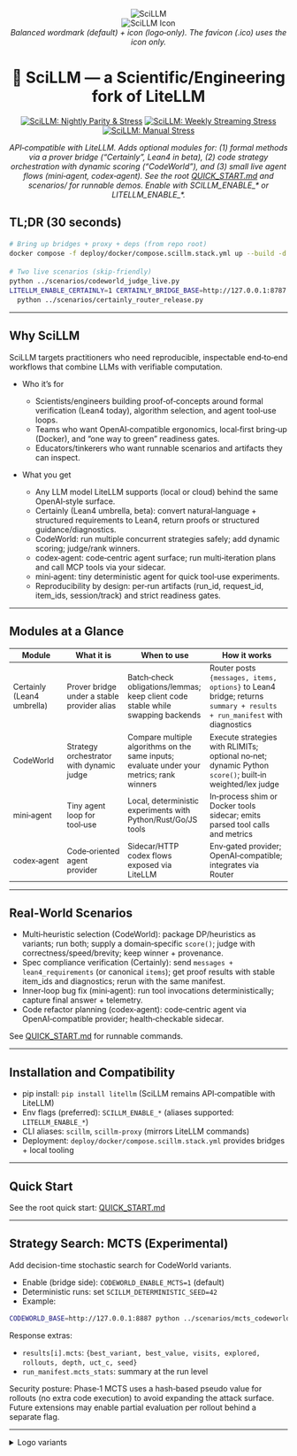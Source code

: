 <p align="center">
  <img src="../local/artifacts/logo/SciLLM_balanced_outlined.svg" alt="SciLLM" width="140" />
  <br/>
  <img src="../local/artifacts/logo/SciLLM_icon.svg" alt="SciLLM Icon" width="44" />
  <br/>
  <em>Balanced wordmark (default) + icon (logo‑only). The favicon (.ico) uses the icon only.</em>
</p>

<h1 align="center">🔬 SciLLM — a Scientific/Engineering fork of LiteLLM</h1>

<p align="center">
  <a href="https://github.com/grahama1970/scillm/actions/workflows/nightly-parity-stress.yml"><img src="https://github.com/grahama1970/scillm/actions/workflows/nightly-parity-stress.yml/badge.svg" alt="SciLLM: Nightly Parity & Stress"></a>
  <a href="https://github.com/grahama1970/scillm/actions/workflows/weekly-streaming-stress.yml"><img src="https://github.com/grahama1970/scillm/actions/workflows/weekly-streaming-stress.yml/badge.svg" alt="SciLLM: Weekly Streaming Stress"></a>
  <a href="https://github.com/grahama1970/scillm/actions/workflows/manual-stress.yml"><img src="https://img.shields.io/badge/SciLLM%20Manual%20Stress-%E2%86%92-blue" alt="SciLLM: Manual Stress"></a>
</p>

<p align="center"><i>API‑compatible with LiteLLM. Adds optional modules for: (1) formal methods via a prover bridge (“Certainly”, Lean4 in beta), (2) code strategy orchestration with dynamic scoring (“CodeWorld”), and (3) small live agent flows (mini‑agent, codex‑agent). See the root <a href="../QUICK_START.md">QUICK_START.md</a> and scenarios/ for runnable demos. Enable with SCILLM_ENABLE_* or LITELLM_ENABLE_*.</i></p>

## TL;DR (30 seconds)

```bash
# Bring up bridges + proxy + deps (from repo root)
docker compose -f deploy/docker/compose.scillm.stack.yml up --build -d

# Two live scenarios (skip‑friendly)
python ../scenarios/codeworld_judge_live.py
LITELLM_ENABLE_CERTAINLY=1 CERTAINLY_BRIDGE_BASE=http://127.0.0.1:8787 \
  python ../scenarios/certainly_router_release.py
```

---

## Why SciLLM

SciLLM targets practitioners who need reproducible, inspectable end‑to‑end workflows that combine LLMs with verifiable computation.

- Who it’s for
  - Scientists/engineers building proof‑of‑concepts around formal verification (Lean4 today), algorithm selection, and agent tool‑use loops.
  - Teams who want OpenAI‑compatible ergonomics, local‑first bring‑up (Docker), and “one way to green” readiness gates.
  - Educators/tinkerers who want runnable scenarios and artifacts they can inspect.

- What you get
  - Any LLM model LiteLLM supports (local or cloud) behind the same OpenAI‑style surface.
  - Certainly (Lean4 umbrella, beta): convert natural‑language + structured requirements to Lean4, return proofs or structured guidance/diagnostics.
  - CodeWorld: run multiple concurrent strategies safely; add dynamic scoring; judge/rank winners.
  - codex‑agent: code‑centric agent surface; run multi‑iteration plans and call MCP tools via your sidecar.
  - mini‑agent: tiny deterministic agent for quick tool‑use experiments.
  - Reproducibility by design: per‑run artifacts (run_id, request_id, item_ids, session/track) and strict readiness gates.

---

## Modules at a Glance

| Module | What it is | When to use | How it works |
| --- | --- | --- | --- |
| Certainly (Lean4 umbrella) | Prover bridge under a stable provider alias | Batch‑check obligations/lemmas; keep client code stable while swapping backends | Router posts `{messages, items, options}` to Lean4 bridge; returns `summary + results + run_manifest` with diagnostics |
| CodeWorld | Strategy orchestrator with dynamic judge | Compare multiple algorithms on the same inputs; evaluate under your metrics; rank winners | Execute strategies with RLIMITs; optional no‑net; dynamic Python `score()`; built‑in weighted/lex judge |
| mini‑agent | Tiny agent loop for tool‑use | Local, deterministic experiments with Python/Rust/Go/JS tools | In‑process shim or Docker tools sidecar; emits parsed tool calls and metrics |
| codex‑agent | Code‑oriented agent provider | Sidecar/HTTP codex flows exposed via LiteLLM | Env‑gated provider; OpenAI‑compatible; integrates via Router |

---

## Real‑World Scenarios

- Multi‑heuristic selection (CodeWorld): package DP/heuristics as variants; run both; supply a domain‑specific `score()`; judge with correctness/speed/brevity; keep winner + provenance.
- Spec compliance verification (Certainly): send `messages + lean4_requirements` (or canonical `items`); get proof results with stable item_ids and diagnostics; rerun with the same manifest.
- Inner‑loop bug fix (mini‑agent): run tool invocations deterministically; capture final answer + telemetry.
- Code refactor planning (codex‑agent): code‑centric agent via OpenAI‑compatible provider; health‑checkable sidecar.

See <a href="../QUICK_START.md">QUICK_START.md</a> for runnable commands.

---

## Installation and Compatibility

- pip install: `pip install litellm` (SciLLM remains API‑compatible with LiteLLM)
- Env flags (preferred): `SCILLM_ENABLE_*` (aliases supported: `LITELLM_ENABLE_*`)
- CLI aliases: `scillm`, `scillm-proxy` (mirrors LiteLLM commands)
- Deployment: `deploy/docker/compose.scillm.stack.yml` provides bridges + local tooling

---

## Quick Start

See the root quick start: <a href="../QUICK_START.md">QUICK_START.md</a>

---

## Strategy Search: MCTS (Experimental)

Add decision-time stochastic search for CodeWorld variants.

- Enable (bridge side): `CODEWORLD_ENABLE_MCTS=1` (default)
- Deterministic runs: set `SCILLM_DETERMINISTIC_SEED=42`
- Example:

```bash
CODEWORLD_BASE=http://127.0.0.1:8887 python ../scenarios/mcts_codeworld_demo.py
```

Response extras:
- `results[i].mcts`: `{best_variant, best_value, visits, explored, rollouts, depth, uct_c, seed}`
- `run_manifest.mcts_stats`: summary at the run level

Security posture: Phase‑1 MCTS uses a hash‑based pseudo value for rollouts (no extra code execution) to avoid expanding the attack surface. Future extensions may enable partial evaluation per rollout behind a separate flag.

---

<details>
  <summary>Logo variants</summary>
  <p>
    <img src="../local/artifacts/logo/SciLLM_balanced_outlined.svg" alt="SciLLM Balanced (default, outlined)" height="36" />
    &nbsp;&nbsp;
    <img src="../local/artifacts/logo/SciLLM_icon.svg" alt="SciLLM Icon" height="36" />
    &nbsp;&nbsp;
    <img src="../local/artifacts/logo/SciLLM_balanced_dark.svg" alt="SciLLM Balanced Dark" height="36" />
    &nbsp;&nbsp;
    <img src="../local/artifacts/logo/SciLLM_balanced_mono.svg" alt="SciLLM Balanced Mono" height="36" />
  </p>
  <p>Use <code>make logo-export</code> to produce outlined SVGs and favicons in <code>local/artifacts/logo/</code>. The generated <code>favicon.ico</code> uses the icon only (no text).</p>
</details>
